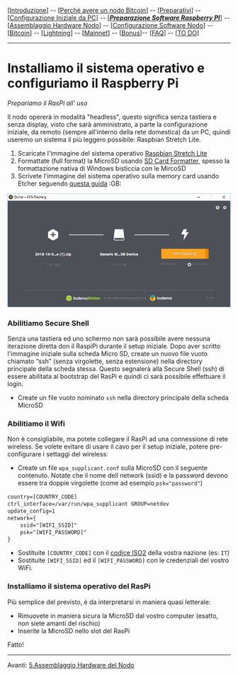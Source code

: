 
[[Introduzione](README.md)] -- [[Perché avere un nodo Bitcoin](01.Perchè_avere_un_nodo_Bitcoin.md)] -- [[Preparativi](02.Preparativi.md)]  -- [[Configurazione Iniziale da PC](03.Configurazione_iniziale_dell'Hardware.md)] -- [[***Preparazione Software Raspberry PI***](04.Configurazione_Iniziale_dell'Hardware_RaspberryPI.md )] -- [[Assemblaggio Hardware Nodo](05.Assemblaggio_Hardware_del_nodo.md)] -- [[Configurazione Software Nodo](06.Configurazione_RaspberryPi.md)] -- [[Bitcoin](07.Bitcoin.md)] -- [[Lightning](08.Lightning.md)] -- [[Mainnet](09.Mainnet.md)] -- [[Bonus](10.Bonus.md)]-- [[FAQ](099.FAQ.md)] -- [[TO DO](999.2do.md)]
 
-------


# Installiamo il sistema operativo e configuriamo il Raspberry Pi
*Prepariamo il RasPi all' uso*

Il nodo opererà in modalità "headless", questo significa senza tastiera e senza display, visto che sarà amministrato, a parte la configurazione iniziale, da remoto (sempre all'interno della rete domestica) da un PC, quindi useremo un sistema il più leggero possibile: Raspbian Stretch Lite. 

1. Scaricate l'immagine del sistema operativo [Raspbian Stretch Lite](https://www.raspberrypi.org/downloads/raspbian/)
2. Formattate (full format) la MicroSD usando [SD Card Formatter](https://www.sdcard.org/downloads/formatter_4/eula_windows/), spesso      la formattazione nativa di Windows bisticcia con le MircoSD
3. Scrivete l'immagine del sistema operativo sulla memory card usando Etcher seguendo [questa guida](https://www.raspberrypi.org/documentation/installation/installing-images/README.md) :GB:



![Flash!](/images/04_01.Etcher.PNG)


### Abilitiamo Secure Shell
Senza una tastiera ed uno schermo non sarà possibile avere nessuna iterazione diretta don il RaspiPi durante il setup iniziale. Dopo aver scritto l'immagine iniziale sulla scheda Micro SD, create un nuovo file vuoto chiamato “ssh” (senza virgolette, senza estensione) nella directory principale della scheda stessa. Questo segnalerà alla Secure Shell (ssh) di essere abilitata al bootstrap del RasPi e quindi ci sarà possibile effettuare il login. 

* Create un file vuoto nominato `ssh` nella directory principale della scheda MicroSD

### Abilitiamo il Wifi 
Non è consigliabile, ma potete collegare il RasPi ad una connessione di rete wireless. Se volete evitare di usare il cavo per il setup iniziale, potere pre-configurare i settaggi del wireless: 

* Create un file `wpa_supplicant.conf` sulla MicroSD con il seguente contenuto. Notate che il nome dell network (ssid) e la password devono essere tra doppie virgolette (come ad esempio `psk="password"`)  
```
country=[COUNTRY_CODE]
ctrl_interface=/var/run/wpa_supplicant GROUP=netdev
update_config=1
network={
    ssid="[WIFI_SSID]"
    psk="[WIFI_PASSWORD]"
}
```
* Sostituite `[COUNTRY_CODE]` con il [codice ISO2](https://www.iso.org/obp/ui/#search) della vostra nazione (es: `IT`)
* Sostituite `[WIFI_SSID]` ed il `[WIFI_PASSWORD]` con le credenziali del vostro WiFi.


### Installiamo il sistema operativo del RasPi

Più semplice del previsto, è da interpretarsi in maniera quasi letterale: 
* Rimuovete in maniera sicura la MicroSD dal vostro computer (esatto, non siete amanti del rischio)
* Inserite la MicroSD nello slot del RasPi

Fatto!

---
Avanti: [5.Assemblaggio Hardware del Nodo](05.Assemblaggio_Hardware_del_nodo.md) 
